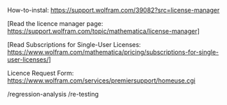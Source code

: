How-to-instal: 
https://support.wolfram.com/39082?src=license-manager

[Read the licence manager page: https://support.wolfram.com/topic/mathematica/license-manager]

[Read Subscriptions for Single-User Licenses: https://www.wolfram.com/mathematica/pricing/subscriptions-for-single-user-licenses/]


Licence Request Form:
https://www.wolfram.com/services/premiersupport/homeuse.cgi

/regression-analysis
/re-testing

